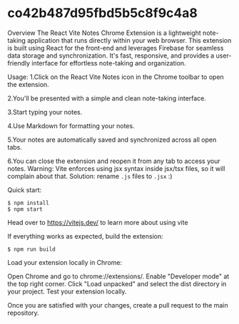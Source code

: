 # co42b487d95fbd5b5c8f9c4a8
Overview
The React Vite Notes Chrome Extension is a lightweight note-taking application that runs directly within your web browser. This extension is built using React for the front-end and leverages Firebase for seamless data storage and synchronization. It's fast, responsive, and provides a user-friendly interface for effortless note-taking and organization.

Usage:
1.Click on the React Vite Notes icon in the Chrome toolbar to open the extension.

2.You'll be presented with a simple and clean note-taking interface.

3.Start typing your notes.

4.Use Markdown for formatting your notes.

5.Your notes are automatically saved and synchronized across all open tabs.

6.You can close the extension and reopen it from any tab to access your notes.
Warning: Vite enforces using jsx syntax inside jsx/tsx files, so it will complain about that. Solution: rename `.js` files to `.jsx` :)

Quick start:

```
$ npm install
$ npm start
````

Head over to https://vitejs.dev/ to learn more about using vite

If everything works as expected, build the extension:


```
$ npm run build
````
Load your extension locally in Chrome:

Open Chrome and go to chrome://extensions/.
Enable "Developer mode" at the top right corner.
Click "Load unpacked" and select the dist directory in your project.
Test your extension locally.

Once you are satisfied with your changes, create a pull request to the main repository.

